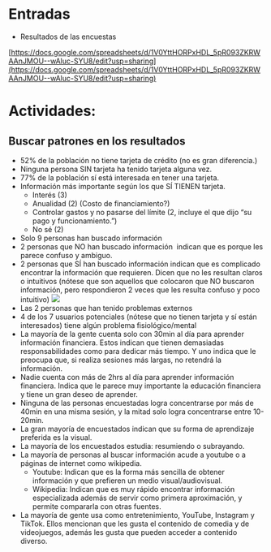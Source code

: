 # Entradas

- Resultados de las encuestas
    

[https://docs.google.com/spreadsheets/d/1V0YttHORPxHDL_5pR093ZKRWAAnJMOU--wAluc-SYU8/edit?usp=sharing](https://docs.google.com/spreadsheets/d/1V0YttHORPxHDL_5pR093ZKRWAAnJMOU--wAluc-SYU8/edit?usp=sharing)

# Actividades:
## Buscar patrones en los resultados

- 52% de la población no tiene tarjeta de crédito (no es gran diferencia.)
- Ninguna persona SIN tarjeta ha tenido tarjeta alguna vez.
- 77% de la población sí está interesada en tener una tarjeta.
- Información más importante según los que SÍ TIENEN tarjeta.
	- Interés (3)
	- Anualidad (2) (Costo de financiamiento?)
	- Controlar gastos y no pasarse del límite (2, incluye el que dijo “su pago y funcionamiento.”)
	- No sé (2)
- Solo 9 personas han buscado información
- 2 personas que NO han buscado información  indican que es porque les parece confuso y ambiguo. 
- 2 personas que SÍ han buscado información indican que es complicado encontrar la información que requieren. Dicen que no les resultan claros o intuitivos (nótese que son aquellos que colocaron que NO buscaron información, pero respondieron 2 veces que les resulta confuso y poco intuitivo)
![](https://lh7-us.googleusercontent.com/bMAdjUpn0Jfg1amG22IS06kG-Gn0ezg4zLyk-3KR4DKAaIle9MBXE5WXFDtVHNfAdgr5xqzCDtfeGyLGSr-N52g8qzI7grr6Pkjv1wouOh6eLFkhRcY80i5zOWHZiwyxXNL2J9dapW4zgVbowcv1S3c)
- Las 2 personas que han tenido problemas externos
- 4 de los 7 usuarios potenciales (nótese que no tienen tarjeta y sí están interesados) tiene algún problema fisiológico/mental
- La mayoría de la gente cuenta solo con 30min al día para aprender información financiera. Estos indican que tienen demasiadas responsabilidades como para dedicar más tiempo. Y uno indica que le preocupa que, si realiza sesiones más largas, no retendrá la información. 
- Nadie cuenta con más de 2hrs al día para aprender información financiera. Indica que le parece muy importante la educación financiera y tiene un gran deseo de aprender. 
- Ninguna de las personas encuestadas logra concentrarse por más de 40min en una misma sesión, y la mitad solo logra concentrarse entre 10-20min. 
- La gran mayoría de encuestados indican que su forma de aprendizaje preferida es la visual. 
- La mayoría de los encuestados estudia: resumiendo o subrayando. 
- La mayoría de personas al buscar información acude a youtube o a páginas de internet como wikipedia. 
	- Youtube: Indican que es la forma más sencilla de obtener información y que prefieren un medio visual/audiovisual. 
	- Wikipedia: Indican que es muy rápido encontrar información especializada además de servir como primera aproximación, y permite compararla con otras fuentes. 
- La mayoría de gente usa como entretenimiento, YouTube, Instagram y TikTok. Ellos mencionan que les gusta el contenido de comedia y de videojuegos, además les gusta que pueden acceder a contenido diverso.
